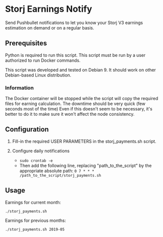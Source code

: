 # Storj Earnings Notify
Send Pushbullet notifications to let you know your Storj V3 earnings estimation on demand or on a regular basis.

## Prerequisites
Python is required to run this script.
This script must be run by a user authorized to run Docker commands.

This script was developed and tested on Debian 9.
It should work on other Debian-based Linux distribution.

### Information
The Docker container will be stopped while the script will copy the required files for earning calculation. The downtime should be very quick (few seconds most of the time)
Even if this doesn't seem to be necessary, it's better to do it to make sure it won't affect the node consistency.

## Configuration
1. Fill-in the required USER PARAMETERS in the storj_payments.sh script.

2. Configure daily notifications
	* ``` sudo crontab -e ```
	* Then add the following line, replacing "path_to_the_script" by the appropriate absolute path: ``` 0 7 * * * /path_to_the_script/storj_payments.sh ```

## Usage
Earnings for current month:
```
./storj_payments.sh
```

Earnings for previous months:
```
./storj_payments.sh 2019-05
```
